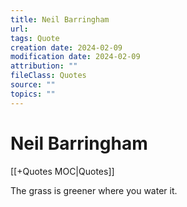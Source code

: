 ```yaml
---
title: Neil Barringham
url: 
tags: Quote
creation date: 2024-02-09
modification date: 2024-02-09
attribution: ""
fileClass: Quotes
source: ""
topics: ""
---
```


# Neil Barringham

[[+Quotes MOC|Quotes]]

The grass is greener where you water it.
